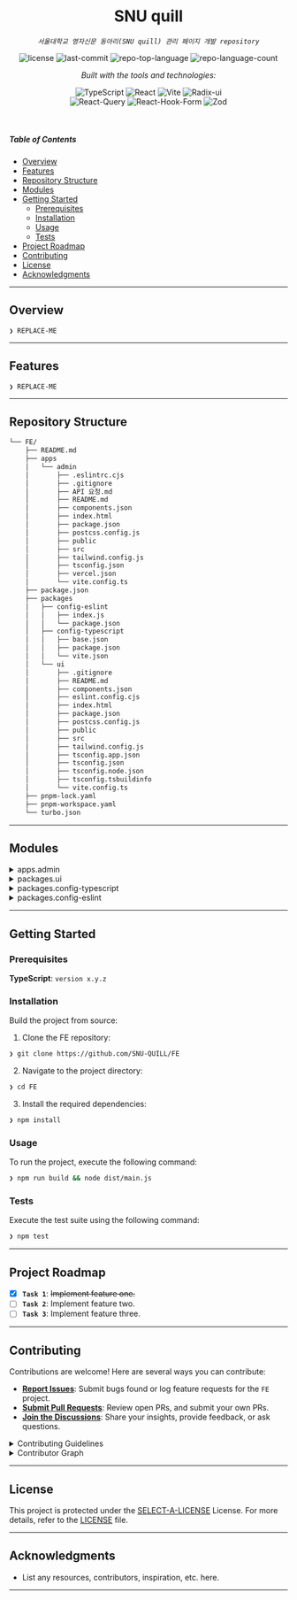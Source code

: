 <p align="center">
    <h1 align="center">SNU quill</h1>
</p>
<p align="center">
    <em><code>서울대학교 영자신문 동아리(SNU quill) 관리 페이지 개발 repository</code></em>
</p>
<p align="center">
	<img src="https://img.shields.io/github/license/SNU-QUILL/FE?style=flat&logo=opensourceinitiative&logoColor=white&color=0080ff" alt="license">
	<img src="https://img.shields.io/github/last-commit/SNU-QUILL/FE?style=flat&logo=git&logoColor=white&color=0080ff" alt="last-commit">
	<img src="https://img.shields.io/github/languages/top/SNU-QUILL/FE?style=flat&color=0080ff" alt="repo-top-language">
	<img src="https://img.shields.io/github/languages/count/SNU-QUILL/FE?style=flat&color=0080ff" alt="repo-language-count">
</p>
<p align="center">
		<em>Built with the tools and technologies:</em>
</p>
<p align="center">
	<img src="https://img.shields.io/badge/TypeScript-3178C6.svg?style=flat&logo=TypeScript&logoColor=white" alt="TypeScript">
	<img src="https://img.shields.io/badge/React-61DAFB.svg?style=flat&logo=React&logoColor=black" alt="React">
	<img src="https://img.shields.io/badge/Vite-646CFF.svg?style=flat&logo=Vite&logoColor=white" alt="Vite">
	<img src="https://img.shields.io/badge/Rabbitmq-FF6600.svg?style=flat&logo=rabbitmq&logoColor=white" alt="Radix-ui">
	<br/>
	<img src="https://img.shields.io/badge/-React%20Query-FF4154?style=flat&logo=react%20query&logoColor=white" alt="React-Query">
	<img src="https://img.shields.io/badge/React%20Hook%20Form-%23EC5990.svg?style=flat&logo=reacthookform&logoColor=white" alt="React-Hook-Form">
	<img src="https://img.shields.io/badge/zod-%233068b7.svg?style=flat&logo=zod&logoColor=white" alt="Zod">
</p>

<br>

#####  Table of Contents

- [ Overview](#-overview)
- [ Features](#-features)
- [ Repository Structure](#-repository-structure)
- [ Modules](#-modules)
- [ Getting Started](#-getting-started)
    - [ Prerequisites](#-prerequisites)
    - [ Installation](#-installation)
    - [ Usage](#-usage)
    - [ Tests](#-tests)
- [ Project Roadmap](#-project-roadmap)
- [ Contributing](#-contributing)
- [ License](#-license)
- [ Acknowledgments](#-acknowledgments)

---

##  Overview

<code>❯ REPLACE-ME</code>

---

##  Features

<code>❯ REPLACE-ME</code>

---

##  Repository Structure

```sh
└── FE/
    ├── README.md
    ├── apps
    │   └── admin
    │       ├── .eslintrc.cjs
    │       ├── .gitignore
    │       ├── API 요청.md
    │       ├── README.md
    │       ├── components.json
    │       ├── index.html
    │       ├── package.json
    │       ├── postcss.config.js
    │       ├── public
    │       ├── src
    │       ├── tailwind.config.js
    │       ├── tsconfig.json
    │       ├── vercel.json
    │       └── vite.config.ts
    ├── package.json
    ├── packages
    │   ├── config-eslint
    │   │   ├── index.js
    │   │   └── package.json
    │   ├── config-typescript
    │   │   ├── base.json
    │   │   ├── package.json
    │   │   └── vite.json
    │   └── ui
    │       ├── .gitignore
    │       ├── README.md
    │       ├── components.json
    │       ├── eslint.config.cjs
    │       ├── index.html
    │       ├── package.json
    │       ├── postcss.config.js
    │       ├── public
    │       ├── src
    │       ├── tailwind.config.js
    │       ├── tsconfig.app.json
    │       ├── tsconfig.json
    │       ├── tsconfig.node.json
    │       ├── tsconfig.tsbuildinfo
    │       └── vite.config.ts
    ├── pnpm-lock.yaml
    ├── pnpm-workspace.yaml
    └── turbo.json
```

---

##  Modules

<details closed><summary>apps.admin</summary>

| File | Summary |
| --- | --- |
| [components.json](https://github.com/SNU-QUILL/FE/blob/main/apps/admin/components.json) | <code>❯ REPLACE-ME</code> |
| [tsconfig.json](https://github.com/SNU-QUILL/FE/blob/main/apps/admin/tsconfig.json) | <code>❯ REPLACE-ME</code> |
| [index.html](https://github.com/SNU-QUILL/FE/blob/main/apps/admin/index.html) | <code>❯ REPLACE-ME</code> |
| [postcss.config.js](https://github.com/SNU-QUILL/FE/blob/main/apps/admin/postcss.config.js) | <code>❯ REPLACE-ME</code> |
| [vite.config.ts](https://github.com/SNU-QUILL/FE/blob/main/apps/admin/vite.config.ts) | <code>❯ REPLACE-ME</code> |
| [package.json](https://github.com/SNU-QUILL/FE/blob/main/apps/admin/package.json) | <code>❯ REPLACE-ME</code> |
| [.eslintrc.cjs](https://github.com/SNU-QUILL/FE/blob/main/apps/admin/.eslintrc.cjs) | <code>❯ REPLACE-ME</code> |
| [tailwind.config.js](https://github.com/SNU-QUILL/FE/blob/main/apps/admin/tailwind.config.js) | <code>❯ REPLACE-ME</code> |
| [vercel.json](https://github.com/SNU-QUILL/FE/blob/main/apps/admin/vercel.json) | <code>❯ REPLACE-ME</code> |

</details>

<details closed><summary>packages.ui</summary>

| File | Summary |
| --- | --- |
| [components.json](https://github.com/SNU-QUILL/FE/blob/main/packages/ui/components.json) | <code>❯ REPLACE-ME</code> |
| [tsconfig.tsbuildinfo](https://github.com/SNU-QUILL/FE/blob/main/packages/ui/tsconfig.tsbuildinfo) | <code>❯ REPLACE-ME</code> |
| [tsconfig.json](https://github.com/SNU-QUILL/FE/blob/main/packages/ui/tsconfig.json) | <code>❯ REPLACE-ME</code> |
| [eslint.config.cjs](https://github.com/SNU-QUILL/FE/blob/main/packages/ui/eslint.config.cjs) | <code>❯ REPLACE-ME</code> |
| [index.html](https://github.com/SNU-QUILL/FE/blob/main/packages/ui/index.html) | <code>❯ REPLACE-ME</code> |
| [postcss.config.js](https://github.com/SNU-QUILL/FE/blob/main/packages/ui/postcss.config.js) | <code>❯ REPLACE-ME</code> |
| [tsconfig.app.json](https://github.com/SNU-QUILL/FE/blob/main/packages/ui/tsconfig.app.json) | <code>❯ REPLACE-ME</code> |
| [vite.config.ts](https://github.com/SNU-QUILL/FE/blob/main/packages/ui/vite.config.ts) | <code>❯ REPLACE-ME</code> |
| [package.json](https://github.com/SNU-QUILL/FE/blob/main/packages/ui/package.json) | <code>❯ REPLACE-ME</code> |
| [tsconfig.node.json](https://github.com/SNU-QUILL/FE/blob/main/packages/ui/tsconfig.node.json) | <code>❯ REPLACE-ME</code> |
| [tailwind.config.js](https://github.com/SNU-QUILL/FE/blob/main/packages/ui/tailwind.config.js) | <code>❯ REPLACE-ME</code> |

</details>

<details closed><summary>packages.config-typescript</summary>

| File | Summary |
| --- | --- |
| [vite.json](https://github.com/SNU-QUILL/FE/blob/main/packages/config-typescript/vite.json) | <code>❯ REPLACE-ME</code> |
| [base.json](https://github.com/SNU-QUILL/FE/blob/main/packages/config-typescript/base.json) | <code>❯ REPLACE-ME</code> |
| [package.json](https://github.com/SNU-QUILL/FE/blob/main/packages/config-typescript/package.json) | <code>❯ REPLACE-ME</code> |

</details>

<details closed><summary>packages.config-eslint</summary>

| File | Summary |
| --- | --- |
| [package.json](https://github.com/SNU-QUILL/FE/blob/main/packages/config-eslint/package.json) | <code>❯ REPLACE-ME</code> |
| [index.js](https://github.com/SNU-QUILL/FE/blob/main/packages/config-eslint/index.js) | <code>❯ REPLACE-ME</code> |

</details>

---

##  Getting Started

###  Prerequisites

**TypeScript**: `version x.y.z`

###  Installation

Build the project from source:

1. Clone the FE repository:
```sh
❯ git clone https://github.com/SNU-QUILL/FE
```

2. Navigate to the project directory:
```sh
❯ cd FE
```

3. Install the required dependencies:
```sh
❯ npm install
```

###  Usage

To run the project, execute the following command:

```sh
❯ npm run build && node dist/main.js
```

###  Tests

Execute the test suite using the following command:

```sh
❯ npm test
```

---

##  Project Roadmap

- [X] **`Task 1`**: <strike>Implement feature one.</strike>
- [ ] **`Task 2`**: Implement feature two.
- [ ] **`Task 3`**: Implement feature three.

---

##  Contributing

Contributions are welcome! Here are several ways you can contribute:

- **[Report Issues](https://github.com/SNU-QUILL/FE/issues)**: Submit bugs found or log feature requests for the `FE` project.
- **[Submit Pull Requests](https://github.com/SNU-QUILL/FE/blob/main/CONTRIBUTING.md)**: Review open PRs, and submit your own PRs.
- **[Join the Discussions](https://github.com/SNU-QUILL/FE/discussions)**: Share your insights, provide feedback, or ask questions.

<details closed>
<summary>Contributing Guidelines</summary>

1. **Fork the Repository**: Start by forking the project repository to your github account.
2. **Clone Locally**: Clone the forked repository to your local machine using a git client.
   ```sh
   git clone https://github.com/SNU-QUILL/FE
   ```
3. **Create a New Branch**: Always work on a new branch, giving it a descriptive name.
   ```sh
   git checkout -b new-feature-x
   ```
4. **Make Your Changes**: Develop and test your changes locally.
5. **Commit Your Changes**: Commit with a clear message describing your updates.
   ```sh
   git commit -m 'Implemented new feature x.'
   ```
6. **Push to github**: Push the changes to your forked repository.
   ```sh
   git push origin new-feature-x
   ```
7. **Submit a Pull Request**: Create a PR against the original project repository. Clearly describe the changes and their motivations.
8. **Review**: Once your PR is reviewed and approved, it will be merged into the main branch. Congratulations on your contribution!
</details>

<details closed>
<summary>Contributor Graph</summary>
<br>
<p align="left">
   <a href="https://github.com{/SNU-QUILL/FE/}graphs/contributors">
      <img src="https://contrib.rocks/image?repo=SNU-QUILL/FE">
   </a>
</p>
</details>

---

##  License

This project is protected under the [SELECT-A-LICENSE](https://choosealicense.com/licenses) License. For more details, refer to the [LICENSE](https://choosealicense.com/licenses/) file.

---

##  Acknowledgments

- List any resources, contributors, inspiration, etc. here.

---
